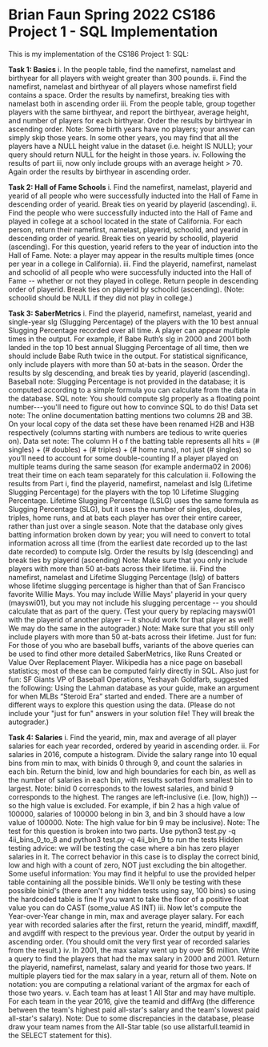 # Brian Faun Spring 2022 CS186 Project 1 - SQL Implementation


This is my implementation of the CS186 Project 1: SQL:

**Task 1: Basics**
i. In the people table, find the namefirst, namelast and birthyear for all players with weight greater than 300 pounds.
ii. Find the namefirst, namelast and birthyear of all players whose namefirst field contains a space. Order the results by namefirst, breaking ties with namelast both in ascending order
iii. From the people table, group together players with the same birthyear, and report the birthyear, average height, and number of players for each birthyear. Order the results by birthyear in ascending order.
Note: Some birth years have no players; your answer can simply skip those years. In some other years, you may find that all the players have a NULL height value in the dataset (i.e. height IS NULL); your query should return NULL for the height in those years.
iv. Following the results of part iii, now only include groups with an average height > 70. Again order the results by birthyear in ascending order.

**Task 2: Hall of Fame Schools**
i. Find the namefirst, namelast, playerid and yearid of all people who were successfully inducted into the Hall of Fame in descending order of yearid. Break ties on yearid by playerid (ascending).
ii. Find the people who were successfully inducted into the Hall of Fame and played in college at a school located in the state of California. For each person, return their namefirst, namelast, playerid, schoolid, and yearid in descending order of yearid. Break ties on yearid by schoolid, playerid (ascending). For this question, yearid refers to the year of induction into the Hall of Fame.
Note: a player may appear in the results multiple times (once per year in a college in California).
iii. Find the playerid, namefirst, namelast and schoolid of all people who were successfully inducted into the Hall of Fame -- whether or not they played in college. Return people in descending order of playerid. Break ties on playerid by schoolid (ascending). (Note: schoolid should be NULL if they did not play in college.)

**Task 3: SaberMetrics**
i. Find the playerid, namefirst, namelast, yearid and single-year slg (Slugging Percentage) of the players with the 10 best annual Slugging Percentage recorded over all time. A player can appear multiple times in the output. For example, if Babe Ruth’s slg in 2000 and 2001 both landed in the top 10 best annual Slugging Percentage of all time, then we should include Babe Ruth twice in the output. For statistical significance, only include players with more than 50 at-bats in the season. Order the results by slg descending, and break ties by yearid, playerid (ascending).
Baseball note: Slugging Percentage is not provided in the database; it is computed according to a simple formula you can calculate from the data in the database.
SQL note: You should compute slg properly as a floating point number---you'll need to figure out how to convince SQL to do this!
Data set note: The online documentation batting mentions two columns 2B and 3B. On your local copy of the data set these have been renamed H2B and H3B respectively (columns starting with numbers are tedious to write queries on).
Data set note: The column H o f the batting table represents all hits = (# singles) + (# doubles) + (# triples) + (# home runs), not just (# singles) so you’ll need to account for some double-counting
If a player played on multiple teams during the same season (for example anderma02 in 2006) treat their time on each team separately for this calculation
ii. Following the results from Part i, find the playerid, namefirst, namelast and lslg (Lifetime Slugging Percentage) for the players with the top 10 Lifetime Slugging Percentage. Lifetime Slugging Percentage (LSLG) uses the same formula as Slugging Percentage (SLG), but it uses the number of singles, doubles, triples, home runs, and at bats each player has over their entire career, rather than just over a single season.
Note that the database only gives batting information broken down by year; you will need to convert to total information across all time (from the earliest date recorded up to the last date recorded) to compute lslg. Order the results by lslg (descending) and break ties by playerid (ascending)
Note: Make sure that you only include players with more than 50 at-bats across their lifetime.
iii. Find the namefirst, namelast and Lifetime Slugging Percentage (lslg) of batters whose lifetime slugging percentage is higher than that of San Francisco favorite Willie Mays.
You may include Willie Mays' playerid in your query (mayswi01), but you may not include his slugging percentage -- you should calculate that as part of the query. (Test your query by replacing mayswi01 with the playerid of another player -- it should work for that player as well! We may do the same in the autograder.)
Note: Make sure that you still only include players with more than 50 at-bats across their lifetime.
Just for fun: For those of you who are baseball buffs, variants of the above queries can be used to find other more detailed SaberMetrics, like Runs Created or Value Over Replacement Player. Wikipedia has a nice page on baseball statistics; most of these can be computed fairly directly in SQL.
Also just for fun: SF Giants VP of Baseball Operations, Yeshayah Goldfarb, suggested the following:
Using the Lahman database as your guide, make an argument for when MLBs “Steroid Era” started and ended. There are a number of different ways to explore this question using the data.
(Please do not include your "just for fun" answers in your solution file! They will break the autograder.)

**Task 4: Salaries**
i. Find the yearid, min, max and average of all player salaries for each year recorded, ordered by yearid in ascending order.
ii. For salaries in 2016, compute a histogram. Divide the salary range into 10 equal bins from min to max, with binids 0 through 9, and count the salaries in each bin. Return the binid, low and high boundaries for each bin, as well as the number of salaries in each bin, with results sorted from smallest bin to largest.
Note: binid 0 corresponds to the lowest salaries, and binid 9 corresponds to the highest. The ranges are left-inclusive (i.e. [low, high)) -- so the high value is excluded. For example, if bin 2 has a high value of 100000, salaries of 100000 belong in bin 3, and bin 3 should have a low value of 100000.
Note: The high value for bin 9 may be inclusive).
Note: The test for this question is broken into two parts. Use python3 test.py -q 4ii_bins_0_to_8 and python3 test.py -q 4ii_bin_9 to run the tests
Hidden testing advice: we will be testing the case where a bin has zero player salaries in it. The correct behavior in this case is to display the correct binid, low and high with a count of zero, NOT just excluding the bin altogether.
Some useful information:
You may find it helpful to use the provided helper table containing all the possible binids. We'll only be testing with these possible binid's (there aren't any hidden tests using say, 100 bins) so using the hardcoded table is fine
If you want to take the floor of a positive float value you can do CAST (some_value AS INT)
iii. Now let's compute the Year-over-Year change in min, max and average player salary. For each year with recorded salaries after the first, return the yearid, mindiff, maxdiff, and avgdiff with respect to the previous year. Order the output by yearid in ascending order. (You should omit the very first year of recorded salaries from the result.)
iv. In 2001, the max salary went up by over $6 million. Write a query to find the players that had the max salary in 2000 and 2001. Return the playerid, namefirst, namelast, salary and yearid for those two years. If multiple players tied for the max salary in a year, return all of them.
Note on notation: you are computing a relational variant of the argmax for each of those two years.
v. Each team has at least 1 All Star and may have multiple. For each team in the year 2016, give the teamid and diffAvg (the difference between the team's highest paid all-star's salary and the team's lowest paid all-star's salary).
Note: Due to some discrepancies in the database, please draw your team names from the All-Star table (so use allstarfull.teamid in the SELECT statement for this).
